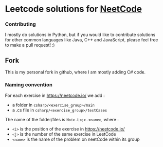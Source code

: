 # Leetcode solutions for [NeetCode](https://www.youtube.com/c/neetcode)

### Contributing

I mostly do solutions in Python, but if you would like to contribute solutions for other common languages like Java, C++ and JavaScript, please feel free to make a pull request! :)

## Fork

This is my personal fork in github, where I am mostly adding C# code.

### Naming convention

For each exercise in https://neetcode.io/ we add :
- a folder in `csharp/<exercise_group>/main`
- a .cs file in `csharp/<exercise_group>/testCases`

The name of the folder/files is `N<i>-L<j>-<name>`, where :
- `<i>` is the position of the exercise in https://neetcode.io/
- `<j>` is the number of the same exercise in LeetCode
- `<name>` is the name of the problem on neetCode within its group